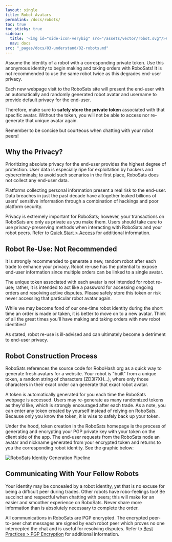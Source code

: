 ```yaml
---
layout: single
title: Robot Avatars
permalink: /docs/robots/
toc: true
toc_sticky: true
sidebar:
  title: '<img id="side-icon-verybig" src="/assets/vector/robot.svg"/>Robots'
  nav: docs
src: "_pages/docs/03-understand/02-robots.md"
---
```


Assume the identity of a robot with a corresponding private token. Use this anonymous identity to begin making and taking orders with RoboSats! It is not recommended to use the same robot twice as this degrades end-user privacy.

Each new webpage visit to the RoboSats site will present the end-user with an automatically and randomly generated robot avatar and username to provide default privacy for the end-user.

Therefore, make sure to **safely store the private token** associated with that specific avatar. Without the token, you will not be able to access nor re-generate that unique avatar again.

Remember to be concise but courteous when chatting with your robot peers!

## **Why the Privacy?**

Prioritizing absolute privacy for the end-user provides the highest degree of protection. User data is especially ripe for exploitation by hackers and cybercriminals; to avoid such scenarios in the first place, RoboSats does not collect any end-user data.

Platforms collecting personal information present a real risk to the end-user. Data breaches in just the past decade have altogether leaked billions of users' sensitive information through a combination of hackings and poor platform security.

Privacy is extremely important for RoboSats; however, your transactions on RoboSats are only as private as you make them. Users should take care to use privacy-preserving methods when interacting with RoboSats and your robot peers. Refer to [Quick Start > Access](https://learn.robosats.com/docs/access/) for additional information.

## **Robot Re-Use: Not Recommended**

It is strongly recommended to generate a new, random robot after each trade to enhance your privacy. Robot re-use has the potential to expose end-user information since multiple orders can be linked to a single avatar.

The unique token associated with each avatar is not intended for robot re-use; rather, it is intended to act like a password for accessing ongoing orders and resolving active disputes. Please safely store this token or risk never accessing that particular robot avatar again.

While we may become fond of our one-time robot identity during the short time an order is made or taken, it is better to move on to a new avatar. Think of all the great times you'll have making and taking orders with new robot identities!

As stated, robot re-use is ill-advised and can ultimately become a detriment to end-user privacy.

## **Robot Construction Process**

RoboSats references the source code for RoboHash.org as a quick way to generate fresh avatars for a website. Your robot is "built" from a unique token, a random string of characters (ZD3I7XH...), where only those characters in their exact order can generate that exact robot avatar.

A token is automatically generated for you each time the RoboSats webpage is accessed. Users may re-generate as many randomized tokens as they'd like, which is strongly encouraged after each trade. As a note, you can enter any token created by yourself instead of relying on RoboSats. Because only you know the token, it is wise to safely back up your token.

Under the hood, token creation in the RoboSats homepage is the process of generating and encrypting your PGP private key with your token on the client side of the app. The end-user requests from the RoboSats node an avatar and nickname generated from your encrypted token and returns to you the corresponding robot identity. See the graphic below:

![RoboSats Identity Generation Pipeline](https://learn.robosats.com/assets/images/private/usergen-pipeline.png)

## **Communicating With Your Fellow Robots**

Your identity may be concealed by a robot identity, yet that is no excuse for being a difficult peer during trades. Other robots have robo-feelings too! Be succinct and respectful when chatting with peers; this will make for an easier and smoother experience on RoboSats. Never share more information than is absolutely necessary to complete the order.

All communications in RoboSats are PGP encrypted. The encrypted peer-to-peer chat messages are signed by each robot peer which proves no one intercepted the chat and is useful for resolving disputes. Refer to [Best Practices > PGP Encryption](https://learn.robosats.com/docs/pgp-encryption/) for additional information.
